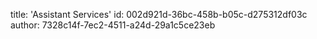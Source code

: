 title: 'Assistant Services'
id: 002d921d-36bc-458b-b05c-d275312df03c
author: 7328c14f-7ec2-4511-a24d-29a1c5ce23eb
